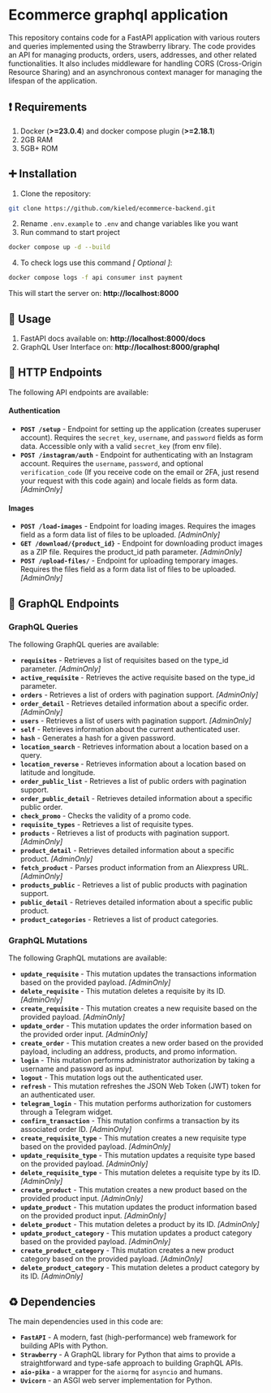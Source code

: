 # Ecommerce graphql application

This repository contains code for a FastAPI application with various routers and queries implemented using the
Strawberry library. The code provides an API for managing products, orders, users, addresses, and other related
functionalities. It also includes middleware for handling CORS (Cross-Origin Resource Sharing) and an asynchronous
context manager for managing the lifespan of the application.

## :heavy_exclamation_mark: Requirements

1. Docker (__>=23.0.4__) and docker compose plugin (__>=2.18.1__)
2. 2GB RAM
3. 5GB+ ROM

## :heavy_plus_sign: Installation

1. Clone the repository:

```bash
git clone https://github.com/kieled/ecommerce-backend.git
```

2. Rename `.env.example` to `.env` and change variables like you want
3. Run command to start project

```bash
docker compose up -d --build
```

4. To check logs use this command _[ Optional ]_:

```bash
docker compose logs -f api consumer inst payment
```

This will start the server on: __http://localhost:8000__

## :red_circle: Usage

1. FastAPI docs available on: __http://localhost:8000/docs__
2. GraphQL User Interface on: __http://localhost:8000/graphql__

## :diamond_shape_with_a_dot_inside: HTTP Endpoints

The following API endpoints are available:

#### Authentication

- __`POST /setup`__ - Endpoint for setting up the application (creates superuser account). Requires
  the `secret_key`, `username`, and `password` fields as form data. Accessible only with a valid `secret_key` (from env
  file).
- __`POST /instagram/auth`__ - Endpoint for authenticating with an Instagram account. Requires
  the `username`, `password`, and
  optional `verification_code` (If you receive code on the email or 2FA, just resend your request with this code again)
  and locale fields as form data. _[AdminOnly]_

#### Images

- __`POST /load-images`__ - Endpoint for loading images. Requires the images field as a form data list of files to be
  uploaded. _[AdminOnly]_
- __`GET /download/{product_id}`__ - Endpoint for downloading product images as a ZIP file. Requires the product_id path
  parameter. _[AdminOnly]_
- __`POST /upload-files/`__ - Endpoint for uploading temporary images. Requires the files field as a form data list of
  files to be uploaded. _[AdminOnly]_

## :large_blue_circle: GraphQL Endpoints

### GraphQL Queries

The following GraphQL queries are available:

- __`requisites`__ - Retrieves a list of requisites based on the type_id parameter. _[AdminOnly]_
- __`active_requisite`__ - Retrieves the active requisite based on the type_id parameter.
- __`orders`__ - Retrieves a list of orders with pagination support. _[AdminOnly]_
- __`order_detail`__ - Retrieves detailed information about a specific order. _[AdminOnly]_
- __`users`__ - Retrieves a list of users with pagination support. _[AdminOnly]_
- __`self`__ - Retrieves information about the current authenticated user.
- __`hash`__ - Generates a hash for a given password.
- __`location_search`__ - Retrieves information about a location based on a query.
- __`location_reverse`__ - Retrieves information about a location based on latitude and longitude.
- __`order_public_list`__ - Retrieves a list of public orders with pagination support.
- __`order_public_detail`__ - Retrieves detailed information about a specific public order.
- __`check_promo`__ - Checks the validity of a promo code.
- __`requisite_types`__ - Retrieves a list of requisite types.
- __`products`__ - Retrieves a list of products with pagination support. _[AdminOnly]_
- __`product_detail`__ - Retrieves detailed information about a specific product. _[AdminOnly]_
- __`fetch_product`__ - Parses product information from an Aliexpress URL. _[AdminOnly]_
- __`products_public`__ - Retrieves a list of public products with pagination support.
- __`public_detail`__ - Retrieves detailed information about a specific public product.
- __`product_categories`__ - Retrieves a list of product categories.

### GraphQL Mutations

The following GraphQL mutations are available:

- __`update_requisite`__ - This mutation updates the transactions information based on the provided payload.
  _[AdminOnly]_
- __`delete_requisite`__ - This mutation deletes a requisite by its ID. _[AdminOnly]_
- __`create_requisite`__ - This mutation creates a new requisite based on the provided payload. _[AdminOnly]_
- __`update_order`__ - This mutation updates the order information based on the provided order input. _[AdminOnly]_
- __`create_order`__ - This mutation creates a new order based on the provided payload, including an address, products,
  and promo
  information.
- __`login`__ - This mutation performs administrator authorization by taking a username and password as input.
- __`logout`__ - This mutation logs out the authenticated user.
- __`refresh`__ - This mutation refreshes the JSON Web Token (JWT) token for an authenticated user.
- __`telegram_login`__ - This mutation performs authorization for customers through a Telegram widget.
- __`confirm_transaction`__ - This mutation confirms a transaction by its associated order ID. _[AdminOnly]_
- __`create_requisite_type`__ - This mutation creates a new requisite type based on the provided payload.
  _[AdminOnly]_
- __`update_requisite_type`__ - This mutation updates a requisite type based on the provided payload. _[AdminOnly]_
- __`delete_requisite_type`__ - This mutation deletes a requisite type by its ID. _[AdminOnly]_
- __`create_product`__ - This mutation creates a new product based on the provided product input. _[AdminOnly]_
- __`update_product`__ - This mutation updates the product information based on the provided product input.
  _[AdminOnly]_
- __`delete_product`__ - This mutation deletes a product by its ID. _[AdminOnly]_
- __`update_product_category`__ - This mutation updates a product category based on the provided payload.
  _[AdminOnly]_
- __`create_product_category`__ - This mutation creates a new product category based on the provided payload.
  _[AdminOnly]_
- __`delete_product_category`__ - This mutation deletes a product category by its ID. _[AdminOnly]_

## :recycle: Dependencies

The main dependencies used in this code are:

- __`FastAPI`__ - A modern, fast (high-performance) web framework for building APIs with Python.
- __`Strawberry`__ - A GraphQL library for Python that aims to provide a straightforward and type-safe approach to
  building GraphQL APIs.
- __`aio-pika`__ - a wrapper for the `aiormq` for `asyncio` and humans.
- __`Uvicorn`__ - an ASGI web server implementation for Python.
